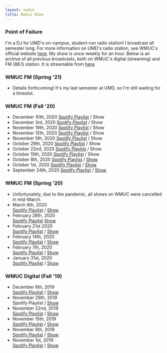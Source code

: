 ```yaml
---
layout: audio
title: Radio Show
---
```


### Point of Failure
I'm a DJ for UMD's on-campus, student-run radio station! I broadcast all semester long. 
For more information on UMD's radio station, see WMUC's official website [here](http://www.wmuc.umd.edu/). My show is 
once-weekly for an hour. Below is an archive of all previous broadcasts, both on WMUC's digital (streaming) and FM (88.1) 
station. It is streamable from [here](http://www.wmuc.umd.edu/).

### WMUC FM (Spring '21)
- Details forthcoming! It's my last semester at UMD, so I'm still waiting for a timeslot.

### WMUC FM (Fall '20)
- December 10th, 2020
[Spotify Playlist](https://open.spotify.com/playlist/6RDlQOri6fmEgpTAn9mhXU?si=3EICsazwRpOqOZ4gqtVHnQ) / Show
- December 3rd, 2020
[Spotify Playlist](https://open.spotify.com/playlist/0HXnyt05rKZeMWEbmQ8GXS?si=aTYhwkkJRLWS8YshkVjZ_w) / Show
- November 19th, 2020
[Spotify Playlist](https://open.spotify.com/playlist/5P6QNl7Cozw5i44OGq9LL9?si=5-rku3_LSLKFdvyFsGiGUQ) / Show
- November 12th, 2020
[Spotify Playlist](https://open.spotify.com/playlist/5SWyTuValYDoCFz7kRP2oz?si=OHgUepG4TSO2FdcgNyZ_CA) / Show
- November 5th, 2020
[Spotify Playlist](https://open.spotify.com/playlist/20nSTQ5W8OzZI6KU27RK1b?si=wEk1QXbmS4er4PQco8yu4A) / Show
- October 29th, 2020
[Spotify Playlist](https://open.spotify.com/playlist/7jUjmxtp5TBD9OzS3VMutv?si=oorkeAI9TkK97Jr4cpYpaQ) / Show
- October 22nd, 2020
[Spotify Playlist](https://open.spotify.com/playlist/2NYfR6HWLA10P3nfUxE8ET?si=cWSJK2lWTSa05Gzvuc4D6Q) / Show
- October 15th, 2020
[Spotify Playlist](https://open.spotify.com/playlist/0yORVZ5Pzu6EhdOdbGjAQi?si=PJSLkI_DTS-gjJwGzb_6nA) / Show
- October 8th, 2020
[Spotify Playlist](https://open.spotify.com/playlist/2ha0FPYQvDE9hxJRW3CNhf?si=bV49jwLJTLaVtH5IlesvWg) / [Show](/assets/audio/Point_of_Failure_10_8_2020.mp3)
- October 1st, 2020
[Spotify Playlist](https://open.spotify.com/playlist/5xY9ajczBIqfNn35duNB2J?si=zrOmBeBMSOGE7BDWtIASFw) / [Show](/assets/audio/Point_of_Failure_10_1_2020.mp3)
- September 24th, 2020
[Spotify Playlist](https://open.spotify.com/playlist/4y1mF6rQwiers4XP7I87pV?si=Q-Pkk9Z3TweZ_GigajXSGA) / [Show](/assets/audio/Point_of_Failure_9_24_2020.mp3)

### WMUC FM (Spring '20)
- Unfortunately, due to the pandemic, all shows on WMUC were cancelled in mid-March.
- March 6th, 2020  
[Spotify Playlist](https://open.spotify.com/playlist/7A52IAPGRwAj2YG4YvJWNY?si=cKu34vLzRuCriij3gMv_Ew) / [Show](/assets/audio/Point_of_Failure_3_6_2020.mp3)
- February 28th, 2020  
[Spotify Playlist](https://open.spotify.com/playlist/1GJeyaOjm7011SecKnysgZ?si=NIrSXyPyQmyj1zencmq4SA)
[Show](/assets/audio/Point_of_Failure_2_28_2020.mp3)
- February 21st 2020  
[Spotify Playlist](https://open.spotify.com/playlist/2tvcAcLQgIheUGx42VnAot?si=4RKTI6DhT1maLyqufvjcXg) / 
[Show](/assets/audio/Point_of_Failure_2_21_2020.mp3)
- February 14th, 2020  
[Spotify Playlist](https://open.spotify.com/playlist/0ZzJScqhiLYQfxrpv8G5mf?si=Kr7wnQwbScabsU98C7dceQ) / 
[Show](/assets/audio/Point_of_Failure_3_6_2020.mp3)
- February 7th, 2020  
[Spotify Playlist](https://open.spotify.com/playlist/1NYnRlraCmO7V0Eg2B2djh?si=Z3dI8aw2TcW6P18KTFcVcw) / 
[Show](/assets/audio/Point_of_Failure_2_07_2020.mp3)
- January 31st, 2020  
[Spotify Playlist](https://open.spotify.com/playlist/4CisYdXX5tiNMkTdHN3TlK?si=ndp1CtJDRQypXpThpZgsNg) / 
[Show](/assets/audio/Point_of_Failure_1_31_2020.mp3)

### WMUC Digital (Fall '19)
- December 6th, 2019  
[Spotify Playlist](https://open.spotify.com/playlist/36njHsaggXSnNIaG7Xv3z3?si=omSPTPj8Q8mtcYnhe0L6lQ) / 
[Show](/assets/audio/Point_of_Failure_12_6_2019.mp3)
- November 29th, 2019  
Spotify Playlist / 
[Show](/assets/audio/Point_of_Failure_11_29_2019.mp3)
- November 22nd, 2019  
[Spotify Playlist](https://open.spotify.com/playlist/5FPeuKzEdRNKrrxqx1nxn2?si=-1EkduFFSxebR1-Wk3Gzsw) / 
[Show](/assets/audio/Point_of_Failure_11_22_2019.mp3)
- November 15th, 2019  
[Spotify Playlist](https://open.spotify.com/playlist/2F9134VmZyoA2cOblUocMC?si=o4FZntxqT0mvOqtmFetr6A) / 
[Show](/assets/audio/Point_of_Failure_11_15_2019.mp3)
- November 8th, 2019    
[Spotify Playlist](https://open.spotify.com/playlist/2ogrregS42DIyFR6qLXrRN?si=iG1yoOPbR_-y2BEHVPHOIA) / 
[Show](/assets/audio/Point_of_Failure_11_8_2019.mp3)
- November 1st, 2019  
[Spotify Playlist](https://open.spotify.com/playlist/6ASmdrLlmTdnTOt8NHZigt?si=0aZmkxZjSoCfccw8PunO-g) / 
[Show](/assets/audio/Point_of_Failure_11_1_2019.mp3?autoplay=0&loop=0&controls=1)  

